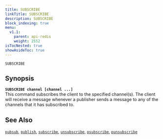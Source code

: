 ```yaml
---
title: SUBSCRIBE
linkTitle: SUBSCRIBE
description: SUBSCRIBE
block_indexing: true
menu:
  v1.1:
    parent: api-redis
    weight: 2552
isTocNested: true
showAsideToc: true
---
```

`SUBSCRIBE` 

## Synopsis
<b>`SUBSCRIBE channel [channel ...]`</b><br>
This command subscribes the client to the specified channel(s). The client will receive a message whenever a
publisher sends a message to any of the channels that it has subscribed to.

## See Also
[`pubsub`](../pubsub/), 
[`publish`](../publish/), 
[`subscribe`](../subscribe/), 
[`unsubscribe`](../unsubscribe/), 
[`psubscribe`](../psubscribe/), 
[`punsubscribe`](../punsubscribe/)
